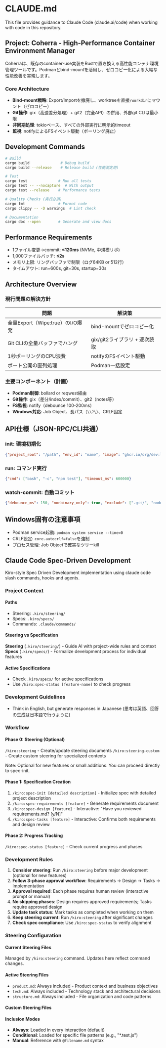 # CLAUDE.md

This file provides guidance to Claude Code (claude.ai/code) when working with code in this repository.

## Project: Coherra - High-Performance Container Environment Manager

Coherraは、既存のcontainer-use実装をRustで置き換える高性能コンテナ環境管理ツールです。Podmanとbind-mountを活用し、ゼロコピー化による大幅な性能改善を実現します。

### Core Architecture
- **Bind-mount戦略**: Export/Importを撤廃し、worktreeを直接`/workdir`にマウント（ゼロコピー）
- **Git操作**: gix（高速差分処理）+ git2（完全API）の併用、外部git CLIは最小限
- **非同期処理**: tokioベース、すべての外部実行に明示的timeout
- **監視**: notifyによるFSイベント駆動（ポーリング廃止）

## Development Commands

```bash
# Build
cargo build              # Debug build
cargo build --release    # Release build (性能測定用)

# Test
cargo test              # Run all tests
cargo test -- --nocapture  # With output
cargo test --release    # Performance tests

# Quality Checks (実行必須)
cargo fmt               # Format code
cargo clippy -- -D warnings  # Lint check

# Documentation
cargo doc --open        # Generate and view docs
```

## Performance Requirements
- 1ファイル変更→commit: **≤120ms** (NVMe, 中規模リポ)
- 1,000ファイルバッチ: **≤2s**
- メモリ上限: リングバッファで制限（ログ64KB or 512行）
- タイムアウト: run=600s, git=30s, startup=30s

## Architecture Overview

### 現行問題の解決方針
| 問題                             | 解決策                        |
| -------------------------------- | ----------------------------- |
| 全量Export（Wipe:true）のI/O爆発 | bind-mountでゼロコピー化      |
| Git CLIの全量バッファでハング    | gix/git2ライブラリ + 逐次読取 |
| 1秒ポーリングのCPU浪費           | notifyのFSイベント駆動        |
| ポート公開の直列処理             | Podman一括設定                |

### 主要コンポーネント（計画）
- **Podman制御**: bollard or reqwest経由
- **Git操作**: gix（差分/index/commit）、git2（notes等）
- **FS監視**: notify（debounce 100-200ms）
- **Windows対応**: Job Object、長パス（`\\?\`）、CRLF固定

## API仕様（JSON-RPC/CLI共通）

### init: 環境初期化
```json
{"project_root": "/path", "env_id": "name", "image": "ghcr.io/org/dev:latest"}
```

### run: コマンド実行
```json
{"cmd": ["bash", "-c", "npm test"], "timeout_ms": 600000}
```

### watch-commit: 自動コミット
```json
{"debounce_ms": 150, "nonbinary_only": true, "exclude": [".git/", "node_modules/"]}
```

## Windows固有の注意事項
- Podman service起動: `podman system service --time=0`
- CRLF設定: `core.autocrlf=false`を強制
- プロセス管理: Job Objectで確実なツリーkill

## Claude Code Spec-Driven Development

Kiro-style Spec Driven Development implementation using claude code slash commands, hooks and agents.

### Project Context

#### Paths
- Steering: `.kiro/steering/`
- Specs: `.kiro/specs/`
- Commands: `.claude/commands/`

#### Steering vs Specification

**Steering** (`.kiro/steering/`) - Guide AI with project-wide rules and context
**Specs** (`.kiro/specs/`) - Formalize development process for individual features

#### Active Specifications
- Check `.kiro/specs/` for active specifications
- Use `/kiro:spec-status [feature-name]` to check progress

### Development Guidelines
- Think in English, but generate responses in Japanese (思考は英語、回答の生成は日本語で行うように)

### Workflow

#### Phase 0: Steering (Optional)
`/kiro:steering` - Create/update steering documents
`/kiro:steering-custom` - Create custom steering for specialized contexts

Note: Optional for new features or small additions. You can proceed directly to spec-init.

#### Phase 1: Specification Creation
1. `/kiro:spec-init [detailed description]` - Initialize spec with detailed project description
2. `/kiro:spec-requirements [feature]` - Generate requirements document
3. `/kiro:spec-design [feature]` - Interactive: "Have you reviewed requirements.md? [y/N]"
4. `/kiro:spec-tasks [feature]` - Interactive: Confirms both requirements and design review

#### Phase 2: Progress Tracking
`/kiro:spec-status [feature]` - Check current progress and phases

### Development Rules
1. **Consider steering**: Run `/kiro:steering` before major development (optional for new features)
2. **Follow 3-phase approval workflow**: Requirements → Design → Tasks → Implementation
3. **Approval required**: Each phase requires human review (interactive prompt or manual)
4. **No skipping phases**: Design requires approved requirements; Tasks require approved design
5. **Update task status**: Mark tasks as completed when working on them
6. **Keep steering current**: Run `/kiro:steering` after significant changes
7. **Check spec compliance**: Use `/kiro:spec-status` to verify alignment

### Steering Configuration

#### Current Steering Files
Managed by `/kiro:steering` command. Updates here reflect command changes.

#### Active Steering Files
- `product.md`: Always included - Product context and business objectives
- `tech.md`: Always included - Technology stack and architectural decisions
- `structure.md`: Always included - File organization and code patterns

#### Custom Steering Files
<!-- Added by /kiro:steering-custom command -->
<!-- Format:
- `filename.md`: Mode - Pattern(s) - Description
  Mode: Always|Conditional|Manual
  Pattern: File patterns for Conditional mode
-->

#### Inclusion Modes
- **Always**: Loaded in every interaction (default)
- **Conditional**: Loaded for specific file patterns (e.g., "*.test.js")
- **Manual**: Reference with `@filename.md` syntax

